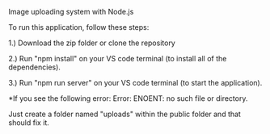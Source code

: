 Image uploading system with Node.js

To run this application, follow these steps:

1.) Download the zip folder or clone the repository

2.) Run "npm install" on your VS code terminal (to install all of the dependencies).

3.) Run "npm run server" on your VS code terminal (to start the application).

*If you see the following error: Error: ENOENT: no such file or directory.

Just create a folder named "uploads" within the public folder and that should fix it.
